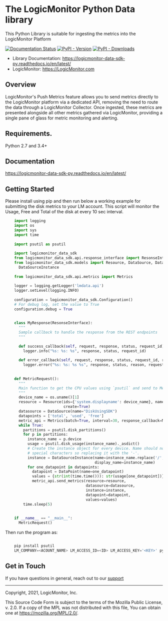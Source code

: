 # The LogicMonitor Python Data library
This Python Library is suitable for ingesting the metrics into the LogicMonitor Platform

[![Documentation Status](https://readthedocs.org/projects/logicmonitor-data-sdk-py/badge/?version=latest)](https://logicmonitor-data-sdk-py.readthedocs.io/en/latest/?badge=latest)
[![PyPI - Version](https://img.shields.io/pypi/v/logicmonitor-data-sdk.svg)](https://pypi.org/project/logicmonitor-data-sdk)
[![PyPI - Downloads](https://pepy.tech/badge/logicmonitor-data-sdk)](https://pepy.tech/project/logicmonitor-data-sdk)


- Library Documentation: https://logicmonitor-data-sdk-py.readthedocs.io/en/latest/
- LogicMonitor: https://LogicMonitor.com

Overview
--------

LogicMonitor's Push Metrics feature allows you to send metrics directly
to the LogicMonitor platform via a dedicated API, removing the need to
route the data through a LogicMonitor Collector. Once ingested, these
metrics are presented alongside all other metrics gathered via
LogicMonitor, providing a single pane of glass for metric monitoring and
alerting.

Requirements.
------------

Python 2.7 and 3.4+

Documentation
-------------
https://logicmonitor-data-sdk-py.readthedocs.io/en/latest/


Getting Started
---------------

Please install using pip and then run below a working example for submitting the disk metrics to 
your LM account. This script will monitor the Usage, Free and Total of the disk at every 10 sec 
interval.

```python
    import logging
    import os
    import sys
    import time
    
    import psutil as psutil
    
    import logicmonitor_data_sdk
    from logicmonitor_data_sdk.api.response_interface import ResonseInterface
    from logicmonitor_data_sdk.models import Resource, DataSource, DataPoint, \
      DataSourceInstance
    
    from logicmonitor_data_sdk.api.metrics import Metrics
    
    logger = logging.getLogger('lmdata.api')
    logger.setLevel(logging.INFO)
    
    configuration = logicmonitor_data_sdk.Configuration()
    # For debug log, set the value to True
    configuration.debug = True
    
    
    class MyResponse(ResonseInterface):
      """
      Sample callback to handle the response from the REST endpoints
      """
    
      def success_callback(self, request, response, status, request_id):
        logger.info("%s: %s: %s", response, status, request_id)
    
      def error_callback(self, request, response, status, request_id, reason):
        logger.error("%s: %s: %s %s", response, status, reason, request_id)
    
    
    def MetricRequest():
      """
      Main function to get the CPU values using `psutil` and send to Metrics REST endpoint
      """
      device_name = os.uname()[1]
      resource = Resource(ids={'system.displayname': device_name}, name=device_name,
                          create=True)
      datasource = DataSource(name="DiskUsingSDK")
      datapoints = ['total', 'used', 'free']
      metric_api = Metrics(batch=True, interval=30, response_callback=MyResponse())
      while True:
        partitions = psutil.disk_partitions()
        for p in partitions:
          instance_name = p.device
          usage = psutil.disk_usage(instance_name)._asdict()
          # Create the instance object for every device. Name should not have the
          # special characters so replacing it with the '-'.
          instance = DataSourceInstance(name=instance_name.replace('/', '-'),
                                        display_name=instance_name)
          for one_datapoint in datapoints:
            datapoint = DataPoint(name=one_datapoint)
            values = {str(int(time.time())): str(usage[one_datapoint])}
            metric_api.send_metrics(resource=resource,
                                    datasource=datasource,
                                    instance=instance,
                                    datapoint=datapoint,
                                    values=values)
        time.sleep(5)
    
    
    if __name__ == "__main__":
      MetricRequest()

```

Then run the program as:

```python

    pip install psutil
    LM_COMPANY=<ACOUNT_NAME> LM_ACCESS_ID=<ID> LM_ACCESS_KEY='<KEY>' python disk_metrics.py
```


Get in Touch
------------
If you have questions in general, reach out to our [support](mailto:support@logicmonitor.com)


------------
Copyright, 2021, LogicMonitor, Inc.

This Source Code Form is subject to the terms of the 
Mozilla Public License, v. 2.0. If a copy of the MPL 
was not distributed with this file, You can obtain 
one at https://mozilla.org/MPL/2.0/.



